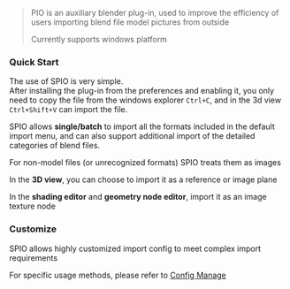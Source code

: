 > PIO is an auxiliary blender plug-in, used to improve the efficiency of users importing blend file model pictures from outside
>
> Currently supports windows platform

### Quick Start

The use of SPIO is very simple.<br>After installing the plug-in from the preferences and enabling it, you only need to copy the file from the windows explorer `Ctrl+C`, and in the 3d view `Ctrl+Shift+V` can import the file. 

SPIO allows **single/batch** to import all the formats included in the default import menu, and can also support additional import of the detailed categories of blend files. 

For non-model files (or unrecognized formats) SPIO treats them as images

In the **3D view**, you can choose to import it as a reference or image plane

In the **shading editor** and **geometry node editor**, import it as an image texture node



### Customize

SPIO allows highly customized import config to meet complex import requirements

For specific usage methods, please refer to [Config Manage](/ConfigManage.md)



